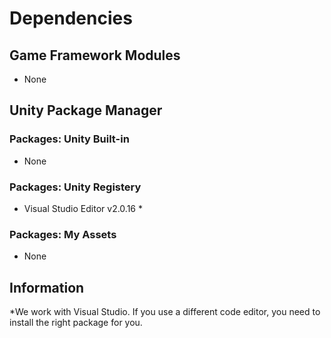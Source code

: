 # Dependencies

## Game Framework Modules
 - None

## Unity Package Manager

### Packages: Unity Built-in
 - None
 
### Packages: Unity Registery
 - Visual Studio Editor v2.0.16 *

### Packages: My Assets
 - None

## Information
*We work with Visual Studio. If you use a different code editor, you need to install the right package for you.  